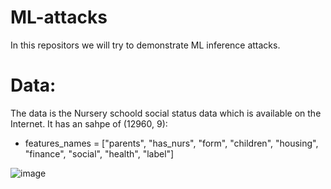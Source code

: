 # ML-attacks
In this repositors we will try to demonstrate ML inference attacks.

# Data:
The data is the Nursery schoold social status data which is available on the Internet. It has an sahpe of (12960, 9):

* features_names = ["parents", "has_nurs", "form", "children", "housing", "finance", "social", "health", "label"]

![image](https://user-images.githubusercontent.com/71256734/187061773-737652e1-1b08-4b6b-83a1-10480896cdb6.png)
